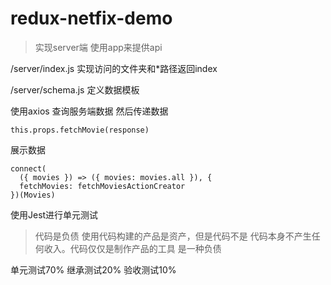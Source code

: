 <!--
 * @Descripttion: 
 * @Author: cui
 * @Date: 2021-04-12 21:09:16
 * @LastEditors: cui
 * @LastEditTime: 2021-04-12 23:55:26
-->
# redux-netfix-demo
>实现server端
使用app来提供api

/server/index.js
实现访问的文件夹和*路径返回index

/server/schema.js
定义数据模板

使用axios 查询服务端数据 然后传递数据
```shell
this.props.fetchMovie(response)
```
展示数据
```
connect(
  ({ movies }) => ({ movies: movies.all }), {
  fetchMovies: fetchMoviesActionCreator
})(Movies)
```

使用Jest进行单元测试
>代码是负债 使用代码构建的产品是资产，但是代码不是 代码本身不产生任何收入。代码仅仅是制作产品的工具 是一种负债


单元测试70% 继承测试20% 验收测试10%